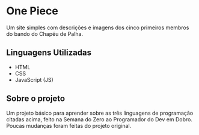 # One Piece
Um site simples com descrições e imagens dos cinco primeiros membros do bando do Chapéu de Palha.

## Linguagens Utilizadas
- HTML
- CSS
- JavaScript (JS)
 
## Sobre o projeto
Um projeto básico para aprender sobre as três linguagens de programação citadas acima, feito na Semana do Zero ao Programador do Dev em Dobro. Poucas mudanças foram feitas do projeto original.
